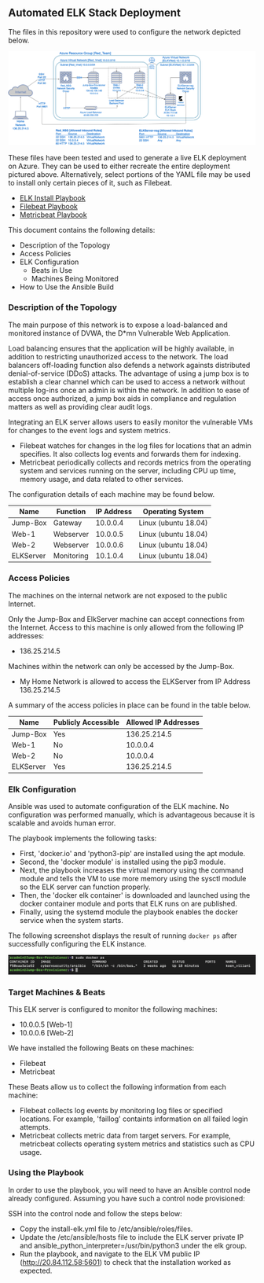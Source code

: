 ## Automated ELK Stack Deployment

The files in this repository were used to configure the network depicted below.

![](Diagrams/ELK_Diagram.png)

These files have been tested and used to generate a live ELK deployment on Azure. They can be used to either recreate the entire deployment pictured above.
Alternatively, select portions of the YAML file may be used to install only certain pieces of it, such as Filebeat.

  - [ELK Install Playbook](https://github.com/Jay247x/CSBC/blob/main/Ansible/install-elk.yml)
  - [Filebeat Playbook](https://github.com/Jay247x/CSBC/blob/main/Ansible/filebeat-playbook.yml)
  - [Metricbeat Playbook](https://github.com/Jay247x/CSBC/blob/main/Ansible/metricbeat-playbook.yml)

This document contains the following details:
- Description of the Topology
- Access Policies
- ELK Configuration
  - Beats in Use
  - Machines Being Monitored
- How to Use the Ansible Build

### Description of the Topology

The main purpose of this network is to expose a load-balanced and monitored instance of DVWA, the D*mn Vulnerable Web Application.

Load balancing ensures that the application will be highly available, in addition to restricting unauthorized access to the network.
The load balancers off-loading function also defends a network againsts distributed denial-of-service (DDoS) attacks.
The advantage of using a jump box is to establish a clear channel which can be used to access a network without multiple log-ins once an admin is within the network.
In addition to ease of access once authorized, a jump box aids in compliance and regulation matters as well as providing clear audit logs.

Integrating an ELK server allows users to easily monitor the vulnerable VMs for changes to the event logs and system metrics.
- Filebeat watches for changes in the log files for locations that an admin specifies. It also collects log events and forwards them for indexing.
- Metricbeat periodically collects and records metrics from the operating system and services running on the server, including CPU up time, memory usage, and data related to other services.

The configuration details of each machine may be found below.

| Name      | Function   | IP Address | Operating System     |
|-----------|------------|------------|----------------------|
| Jump-Box  | Gateway    | 10.0.0.4   | Linux (ubuntu 18.04) |
| Web-1     | Webserver  | 10.0.0.5   | Linux (ubuntu 18.04) |
| Web-2     | Webserver  | 10.0.0.6   | Linux (ubuntu 18.04) |
| ELKServer | Monitoring | 10.1.0.4   | Linux (ubuntu 18.04) |

### Access Policies

The machines on the internal network are not exposed to the public Internet.

Only the Jump-Box and ElkServer machine can accept connections from the Internet. Access to this machine is only allowed from the following IP addresses:
- 136.25.214.5

Machines within the network can only be accessed by the Jump-Box.
- My Home Network is allowed to access the ELKServer from IP Address 136.25.214.5

A summary of the access policies in place can be found in the table below.

| Name      | Publicly Accessible | Allowed IP Addresses |
|-----------|---------------------|----------------------|
| Jump-Box  | Yes                 | 136.25.214.5         |
| Web-1     | No                  | 10.0.0.4             |
| Web-2     | No                  | 10.0.0.4             |
| ELKServer | Yes                 | 136.25.214.5         |

### Elk Configuration

Ansible was used to automate configuration of the ELK machine. No configuration was performed manually, which is advantageous because it is scalable and avoids human error.

The playbook implements the following tasks:
- First, 'docker.io' and 'python3-pip' are installed using the apt module.
- Second, the 'docker module' is installed using the pip3 module.
- Next, the playbook increases the virtual memory using the command module and tells the VM to use more memory using the sysctl module so the ELK server can function properly.
- Then, the 'docker elk container' is downloaded and launched using the docker container module and ports that ELK runs on are published.
- Finally, using the systemd module the playbook enables the docker service when the system starts.

The following screenshot displays the result of running `docker ps` after successfully configuring the ELK instance.

![](Images/docker_ps_output.png)

### Target Machines & Beats
This ELK server is configured to monitor the following machines:
- 10.0.0.5 [Web-1]
- 10.0.0.6 [Web-2]

We have installed the following Beats on these machines:
- Filebeat
- Metricbeat

These Beats allow us to collect the following information from each machine:
- Filebeat collects log events by monitoring log files or specified locations. For example, 'faillog' containts information on all failed login attempts.
- Metricbeat collects metric data from target servers. For example, metricbeat collects operating system metrics and statistics such as CPU usage.

### Using the Playbook
In order to use the playbook, you will need to have an Ansible control node already configured. Assuming you have such a control node provisioned: 

SSH into the control node and follow the steps below:
- Copy the install-elk.yml file to /etc/ansible/roles/files.
- Update the /etc/ansible/hosts file to include the ELK server private IP and ansible_python_interpreter=/usr/bin/python3 under the elk group.
- Run the playbook, and navigate to the ELK VM public IP (http://20.84.112.58:5601) to check that the installation worked as expected.
